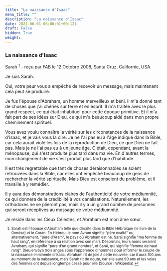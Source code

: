 ```yaml
---
title: "La naissance d'Isaac"
menu_title: ""
description: "La naissance d'Isaac"
date: 2022-06-01 06:00:01+00:121
draft: False
hidden: True
weight:
---
```

### La naissance d'Isaac

Sarah <sup id="a1">[1](#f1)</sup> - reçu par FAB le 12 Octobre 2008, Santa Cruz, Californie, USA.

Je suis Sarah.

Oui, votre peur vous a empêché de recevoir un message, mais maintenant cela peut se produire.

Je fus l'épouse d'Abraham, un homme merveilleux et béni. Il m'a donné tant de choses que j'ai chéries sur terre et en esprit. Il m'a traitée avec le plus grand respect, ce qui était inhabituel pour cette époque primitive. Et il m'a fait part de ses idées sur Dieu, ce qui m'a beaucoup aidé dans mon propre cheminement spirituel.

Vous avez voulu connaître la vérité sur les circonstances de la naissance d'Isaac, et je vais vous la dire. Je ne l'ai pas eu à l'âge indiqué dans la Bible, car cela aurait violé les lois de la reproduction de Dieu, ce que Dieu ne fait pas. Mais je ne l'ai pas eu à un jeune âge. C'était, cependant, avant la ménopause, qui s'est produite plus tard dans ma vie. En d'autres termes, mon changement de vie s'est produit plus tard que d'habitude.

Il est très regrettable que tant de choses déraisonnables se soient retrouvées dans la Bible, car elles ont empêché beaucoup de gens de rechercher la vérité spirituelle. Mais Dieu est conscient du problème, et il travaille à y remédier.

Il y aura des démonstrations claires de l'authenticité de votre médiumnité, ce qui donnera de la crédibilité à vos canalisations. Naturellement, les orthodoxes ne se plieront pas, mais il y a un grand nombre de personnes qui seront réceptives au message de votre médiumnité.

Je réside dans les Cieux Célestes, et Abraham est mon âme sœur.
<small>

1. <large id="f1"> Sarah est l'épouse d'Abraham telle que décrite dans la Bible Hébraïque (le livre de la Genèse) et le Coran. En Hébreu, le nom Avram signifie "père exalté" ou, alternativement, "père d'Aram", le pays où Abraham est né. Saraï signifie "ma femme de haut rang", en référence à sa relation avec son mari. Désormais, leurs noms seraient Avraham, qui signifie "père d'un grand nombre", et Saraï, qui signifie "femme de haut rang". Dieu envoya trois anges sous l'apparence d'hommes pour informer le couple de la naissance imminente d'Isaac. Abraham rit de joie à cette nouvelle, car il aura 100 ans au moment de la naissance, mais Sarah rit de doute, car elle aura 90 ans et les voies des femmes ont depuis longtemps cessé pour elle (Source : Wikipedia).[↩](#a1)
